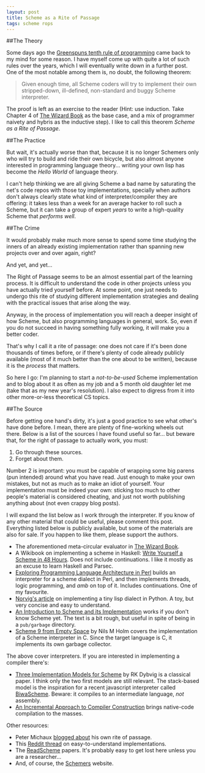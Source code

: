 ```yaml
---
layout: post
title: Scheme as a Rite of Passage 
tags: scheme rops
---
```


##The Theory 

Some days ago the [Greenspuns tenth rule of
programming](http://c2.com/cgi/wiki?GreenspunsTenthRuleOfProgramming) came back
to my mind for some reason.  I have myself come up with quite a
lot of such rules over the years, which I will eventually write down in a further
post. One of the most notable among them is, no doubt, the following theorem:

> Given enough time, all Scheme coders will try to implement their own
> stripped-down, ill-defined, non-standard and buggy Scheme interpreter.

The proof is left as an exercise to the reader (Hint: use induction. Take
Chapter 4 of [The
Wizard Book](http://mitpress.mit.edu/sicp/full-text/book/book.html) as the base
case, and a mix of programmer naivety and hybris as the inductive step). I like
to call this theorem _Scheme as a Rite of Passage_.

##The Practice

But wait, it's actually worse than that, because it is no longer Schemers only
who will try to build and ride their own bicycle, but also almost anyone
interested in programming language theory... writing your own lisp has become the *Hello
World* of language theory.

I can't help thinking we are all giving Scheme a bad name by saturating the net's
code repos with those toy implementations, specially when authors don't always
clearly state what kind of interpreter/compiler they are offering: it takes
less than a week for an average hacker to roll such a Scheme, but it can take a
group of expert *years* to write a high-quality Scheme that *performs well*. 

##The Crime

It would probably make much more sense to spend some time studying the inners
of an already existing implementation rather than spanning new
projects over and over again, right?

And yet, and yet...

The Right of Passage seems to be an almost essential part of the learning
process. It is difficult to understand the code in other projects unless you
have actually tried yourself before.  At some point,
one just needs to undergo this rite of studying different implementation
strategies and dealing with the practical issues that arise along the way. 

Anyway, in the process of implementation you will reach a deeper insight
of how Scheme, but also programming languages in general, work. So, even if you do
not succeed in having something
fully working, it will make you a better coder.

That's why I call it a rite of passage: one does not care if it's been done
thousands of times before, or if there's plenty of code already publicly
available (most of it much better than the one about to be written), because it
is the _process_ that matters.

So here I go: I'm planning to start a _not-to-be-used_ Scheme implementation and to blog
about it as often as my job and a 5 month old daughter let me (take that as my
new year's resolution). I also expect to digress from it into other more-or-less theoretical CS topics. 

##The Source

Before getting one hand's dirty, it's just a good practice to see what other's
have done before. I mean, there are plenty of fine-working wheels out
there. Below is a list of the sources I have found useful so far... but beware that,
for the right of passage to actually work, you must:

1. Go through these sources.
2. Forget about them. 

Number 2 is important: you must be capable of wrapping some big parens (pun
intended) around what you have read. Just enough to make your own mistakes, but
not as much as to make an idiot of yourself. Your implementation must
be indeed your own: sticking too much to other people's material is considered
cheating, and just not worth publishing anything about (not even crappy blog posts).

I will expand the list below as I work through the interpreter. If you know of
any other material that could be useful, please comment this post. Everything
listed below is publicly available, but some of the materials are also
 for sale. If you happen to like them, please support the authors.

- The aforementioned meta-circular evaluator in [The Wizard Book](http://mitpress.mit.edu/sicp/full-text/book/book.html).
- A Wikibook on implementing a scheme in Haskell: [Write Yourself a Scheme in 48 Hours](http://en.wikibooks.org/wiki/Write_Yourself_a_Scheme_in_48_Hours). Does not include continuations. I like it mostly as an excuse to learn Haskell and Parsec.
- [Exploring Programming Language Architecture in Perl](http://billhails.net/Book/) builds an interpreter for a scheme dialect in Perl, and then implements threads, logic programming, and _amb_ on top of it. Includes continuations. One of my favourite.
- [Norvig's article](http://norvig.com/lispy.html) on implementing a tiny lisp dialect in Python. A toy, but very concise and easy to understand. 
- [An Introduction to Scheme and its Implementation](ftp://ftp.cs.utexas.edu/pub/garbage/cs345/schintro-v14/schintro_toc.html) works if you don't know Scheme yet. The text is a bit rough, but useful in spite of being in a `pub/garbage` directory.
- [Scheme 9 from Empty Space](http://www.e-booksdirectory.com/details.php?ebook=4625) by Nils M Holm covers the implementation of a Scheme interpreter in C. Since the target language is C, it implements its own garbage collector.

The above cover interpreters. If you are interested in implementing a compiler there's:

- [Three Implementation Models for Scheme](www.cs.unm.edu/~williams/cs491/three-imp.pdf)  by RK Dybvig is a classical paper. I think only the two first models are still relevant. The stack-based model is the inspiration for a recent javascript interpreter called [BiwaScheme](http://www.biwascheme.org/). Beware: it compiles to an intermediate language, *not* assembly.
- [An Incremental Approach to Compiler Construction](http://scheme2006.cs.uchicago.edu/11-ghuloum.pdf) brings native-code compilation to the masses.

Other resources:

- Peter Michaux 
  [blogged about](http://michaux.ca/articles/scheme-from-scratch-introduction)
  his own rite of passage.
- This [Reddit thread](http://www.reddit.com/r/scheme/comments/fvbjr/question_which_scheme_implementation_has_a_better/) on easy-to-understand implementations.
- The [ReadScheme](http://readscheme.org/) papers. It's probably easy to get lost here unless you are a researcher...
- And, of course, the [Schemers](http://www.schemers.org) website.
